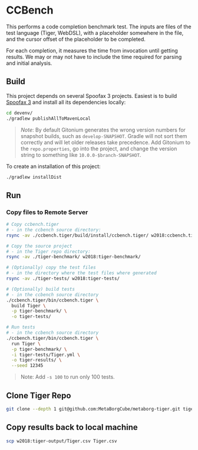 # CCBench

This performs a code completion benchmark test. The inputs are files of the test language (Tiger, WebDSL), with a placeholder somewhere in the file, and the cursor offset of the placeholder to be completed.

For each completion, it measures the time from invocation until getting results. We may or may not have to include the time required for parsing and initial analysis.

## Build
This project depends on several Spoofax 3 projects. Easiest is to build [Spoofax 3][1] and install all its dependencies locally:

```sh
cd devenv/
./gradlew publishAllToMavenLocal
```

> *Note*: By default Gitonium generates the wrong version numbers for snapshot builds, such as `develop-SNAPSHOT`.
> Gradle will not sort them correctly and will let older releases take precedence. Add Gitonium to the `repo.properties`,
> go into the project, and change the version string to something like `10.0.0-$branch-SNAPSHOT`.

To create an installation of this project:

```sh
./gradlew installDist
```


## Run

### Copy files to Remote Server

```bash
# Copy ccbench.tiger
# - in the ccbench source directory:
rsync -av ./ccbench.tiger/build/install/ccbench.tiger/ w2018:ccbench.tiger

# Copy the source project
# - in the Tiger repo directory:
rsync -av ./tiger-benchmark/ w2018:tiger-benchmark/

# (Optionally) copy the test files
# - in the directory where the test files where generated
rsync -av ./tiger-tests/ w2018:tiger-tests/

# (Optionally) build tests
# - in the ccbench source directory
./ccbench.tiger/bin/ccbench.tiger \
  build Tiger \
  -p tiger-benchmark/ \
  -o tiger-tests/

# Run tests
# - in the ccbench source directory
./ccbench.tiger/bin/ccbench.tiger \
  run Tiger \
  -p tiger-benchmark/ \
  -i tiger-tests/Tiger.yml \
  -o tiger-results/ \
  --seed 12345
```

> Note: Add `-s 100` to run only 100 tests.

## Clone Tiger Repo
```bash
git clone --depth 1 git@github.com:MetaBorgCube/metaborg-tiger.git tiger
```

## Copy results back to local machine

```bash
scp w2018:tiger-output/Tiger.csv Tiger.csv
```



[1]: git@github.com:metaborg/devenv.git
